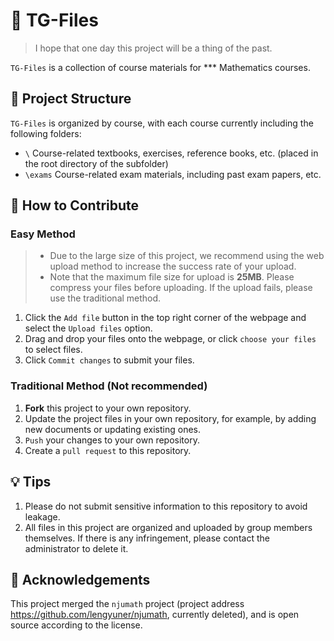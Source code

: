 # 📁 TG-Files

> I hope that one day this project will be a thing of the past.

`TG-Files` is a collection of course materials for \*\*\* Mathematics courses.

## 📂 Project Structure

`TG-Files` is organized by course, with each course currently including the following folders:

- `\` Course-related textbooks, exercises, reference books, etc. (placed in the root directory of the subfolder)
- `\exams` Course-related exam materials, including past exam papers, etc.

## 📝 How to Contribute

### **Easy Method**

> - Due to the large size of this project, we recommend using the web upload method to increase the success rate of your upload.  
> - Note that the maximum file size for upload is **25MB**. Please compress your files before uploading. If the upload fails, please use the traditional method.

1. Click the `Add file` button in the top right corner of the webpage and select the `Upload files` option.
2. Drag and drop your files onto the webpage, or click `choose your files` to select files.
3. Click `Commit changes` to submit your files.

### Traditional Method (**Not recommended**)

1. **Fork** this project to your own repository.
2. Update the project files in your own repository, for example, by adding new documents or updating existing ones.
3. `Push` your changes to your own repository.
4. Create a `pull request` to this repository.

## 💡 Tips

1. Please do not submit sensitive information to this repository to avoid leakage.
2. All files in this project are organized and uploaded by group members themselves. If there is any infringement, please contact the administrator to delete it.

## 🤝 Acknowledgements

This project merged the `njumath` project (project address https://github.com/lengyuner/njumath, currently deleted),
and is open source according to the license.